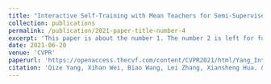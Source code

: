```yaml
---
title: "Interactive Self-Training with Mean Teachers for Semi-Supervised Object Detection"
collection: publications
permalink: /publication/2021-paper-title-number-4
excerpt: 'This paper is about the number 1. The number 2 is left for future work.'
date: 2021-06-20
venue: 'CVPR'
paperurl: 'https://openaccess.thecvf.com/content/CVPR2021/html/Yang_Interactive_Self-Training_With_Mean_Teachers_for_Semi-Supervised_Object_Detection_CVPR_2021_paper.html'
citation: 'Qize Yang, Xihan Wei, Biao Wang, Lei Zhang, Xiansheng Hua. &quot;Interactive Self-Training with Mean Teachers for Semi-Supervised Object Detection. &quot; <i>CVPR</i>, 2021.'
---
```

